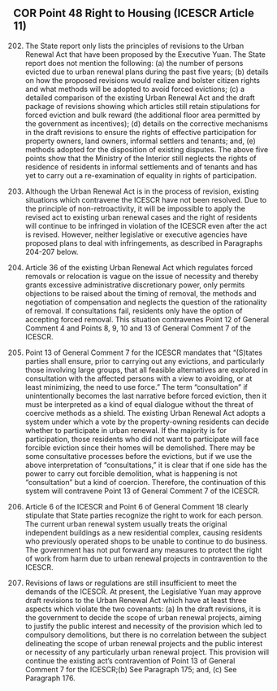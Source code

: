 ## COR Point 48 Right to Housing (ICESCR Article 11)

<ol start="202">
  <li><p>The State report only lists the principles of revisions to the Urban Renewal Act that have been proposed by the Executive Yuan. The State report does not mention the following: (a) the number of persons evicted due to urban renewal plans during the past five years; (b) details on how the proposed revisions would realize and bolster citizen rights and what methods will be adopted to avoid forced evictions; (c) a detailed comparison of the existing Urban Renewal Act and the draft package of revisions showing which articles still retain stipulations for forced eviction and bulk reward (the additional floor area permitted by the government as incentives); (d) details on the corrective mechanisms in the draft revisions to ensure the rights of effective participation for property owners, land owners, informal settlers and tenants; and, (e) methods adopted for the disposition of existing disputes. The above five points show that the Ministry of the Interior still neglects the rights of residence of residents in informal settlements and of tenants and has yet to carry out a re-examination of equality in rights of participation.</p></li>

  <li><p>Although the Urban Renewal Act is in the process of revision, existing situations which contravene the ICESCR have not been resolved. Due to the principle of non-retroactivity, it will be impossible to apply the revised act to existing urban renewal cases and the right of residents will continue to be infringed in violation of the ICESCR even after the act is revised. However, neither legislative or executive agencies have proposed plans to deal with infringements, as described in Paragraphs 204-207 below.</p></li>

  <li><p>Article 36 of the existing Urban Renewal Act which regulates forced removals or relocation is vague on the issue of necessity and thereby grants excessive administrative discretionary power, only permits objections to be raised about the timing of removal, the methods and negotiation of compensation and neglects the question of the rationality of removal. If consultations fail, residents only have the option of accepting forced removal. This situation contravenes Point 12 of General Comment 4 and Points 8, 9, 10 and 13 of General Comment 7 of the ICESCR.</p></li>

  <li><p>Point 13 of General Comment 7 for the ICESCR mandates that “(S)tates parties shall ensure, prior to carrying out any evictions, and particularly those involving large groups, that all feasible alternatives are explored in consultation with the affected persons with a view to avoiding, or at least minimizing, the need to use force.” The term “consultation” if unintentionally becomes the last narrative before forced eviction, then it must be interpreted as a kind of equal dialogue without the threat of coercive methods as a shield. The existing Urban Renewal Act adopts a system under which a vote by the property-owning residents can decide whether to participate in urban renewal. If the majority is for participation, those residents who did not want to participate will face forcible eviction since their homes will be demolished. There may be some consultative processes before the evictions, but if we use the above interpretation of “consultations,” it is clear that if one side has the power to carry out forcible demolition, what is happening is not “consultation” but a kind of coercion. Therefore, the continuation of this system will contravene Point 13 of General Comment 7 of the ICESCR.</p></li>

  <li><p>Article 6 of the ICESCR and Point 6 of General Comment 18 clearly stipulate that State parties recognize the right to work for each person. The current urban renewal system usually treats the original independent buildings as a new residential complex, causing residents who previously operated shops to be unable to continue to do business. The government has not put forward any measures to protect the right of work from harm due to urban renewal projects in contravention to the ICESCR.</p></li>

  <li><p>Revisions of laws or regulations are still insufficient to meet the demands of the ICESCR. At present, the Legislative Yuan may approve draft revisions to the Urban Renewal Act which have at least three aspects which violate the two covenants: (a) In the draft revisions, it is the government to decide the scope of urban renewal projects, aiming to justify the public interest and necessity of the provision which led to compulsory demolitions, but there is no correlation between the subject delineating the scope of urban renewal projects and the public interest or necessity of any particularly urban renewal project. This provision will continue the existing act’s contravention of Point 13 of General Comment 7 for the ICESCR;(b) See Paragraph 175; and, (c) See Paragraph 176.</p></li>
</ol>

